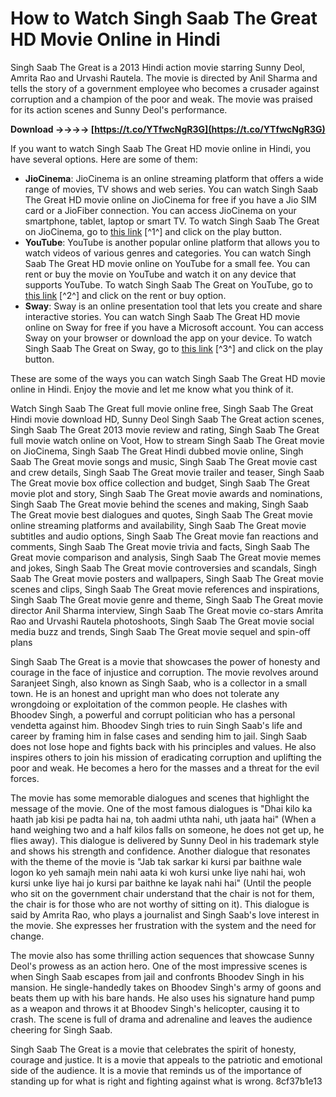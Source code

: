 
 
# How to Watch Singh Saab The Great HD Movie Online in Hindi
 
Singh Saab The Great is a 2013 Hindi action movie starring Sunny Deol, Amrita Rao and Urvashi Rautela. The movie is directed by Anil Sharma and tells the story of a government employee who becomes a crusader against corruption and a champion of the poor and weak. The movie was praised for its action scenes and Sunny Deol's performance.
 
**Download ->->->-> [https://t.co/YTfwcNgR3G](https://t.co/YTfwcNgR3G)**


 
If you want to watch Singh Saab The Great HD movie online in Hindi, you have several options. Here are some of them:
 
- **JioCinema**: JioCinema is an online streaming platform that offers a wide range of movies, TV shows and web series. You can watch Singh Saab The Great HD movie online on JioCinema for free if you have a Jio SIM card or a JioFiber connection. You can access JioCinema on your smartphone, tablet, laptop or smart TV. To watch Singh Saab The Great on JioCinema, go to [this link](https://www.jiocinema.com/movies/singh-saab-the-great/3482855/watch) [^1^] and click on the play button.
- **YouTube**: YouTube is another popular online platform that allows you to watch videos of various genres and categories. You can watch Singh Saab The Great HD movie online on YouTube for a small fee. You can rent or buy the movie on YouTube and watch it on any device that supports YouTube. To watch Singh Saab The Great on YouTube, go to [this link](https://www.youtube.com/watch?v=BM2IrKhjXo8) [^2^] and click on the rent or buy option.
- **Sway**: Sway is an online presentation tool that lets you create and share interactive stories. You can watch Singh Saab The Great HD movie online on Sway for free if you have a Microsoft account. You can access Sway on your browser or download the app on your device. To watch Singh Saab The Great on Sway, go to [this link](https://sway.office.com/7nyhfEZBvbJuFMII) [^3^] and click on the play button.

These are some of the ways you can watch Singh Saab The Great HD movie online in Hindi. Enjoy the movie and let me know what you think of it.
 
Watch Singh Saab The Great full movie online free,  Singh Saab The Great Hindi movie download HD,  Sunny Deol Singh Saab The Great action scenes,  Singh Saab The Great 2013 movie review and rating,  Singh Saab The Great full movie watch online on Voot,  How to stream Singh Saab The Great movie on JioCinema,  Singh Saab The Great Hindi dubbed movie online,  Singh Saab The Great movie songs and music,  Singh Saab The Great movie cast and crew details,  Singh Saab The Great movie trailer and teaser,  Singh Saab The Great movie box office collection and budget,  Singh Saab The Great movie plot and story,  Singh Saab The Great movie awards and nominations,  Singh Saab The Great movie behind the scenes and making,  Singh Saab The Great movie best dialogues and quotes,  Singh Saab The Great movie online streaming platforms and availability,  Singh Saab The Great movie subtitles and audio options,  Singh Saab The Great movie fan reactions and comments,  Singh Saab The Great movie trivia and facts,  Singh Saab The Great movie comparison and analysis,  Singh Saab The Great movie memes and jokes,  Singh Saab The Great movie controversies and scandals,  Singh Saab The Great movie posters and wallpapers,  Singh Saab The Great movie scenes and clips,  Singh Saab The Great movie references and inspirations,  Singh Saab The Great movie genre and theme,  Singh Saab The Great movie director Anil Sharma interview,  Singh Saab The Great movie co-stars Amrita Rao and Urvashi Rautela photoshoots,  Singh Saab The Great movie social media buzz and trends,  Singh Saab The Great movie sequel and spin-off plans
  
Singh Saab The Great is a movie that showcases the power of honesty and courage in the face of injustice and corruption. The movie revolves around Saranjeet Singh, also known as Singh Saab, who is a collector in a small town. He is an honest and upright man who does not tolerate any wrongdoing or exploitation of the common people. He clashes with Bhoodev Singh, a powerful and corrupt politician who has a personal vendetta against him. Bhoodev Singh tries to ruin Singh Saab's life and career by framing him in false cases and sending him to jail. Singh Saab does not lose hope and fights back with his principles and values. He also inspires others to join his mission of eradicating corruption and uplifting the poor and weak. He becomes a hero for the masses and a threat for the evil forces.
 
The movie has some memorable dialogues and scenes that highlight the message of the movie. One of the most famous dialogues is "Dhai kilo ka haath jab kisi pe padta hai na, toh aadmi uthta nahi, uth jaata hai" (When a hand weighing two and a half kilos falls on someone, he does not get up, he flies away). This dialogue is delivered by Sunny Deol in his trademark style and shows his strength and confidence. Another dialogue that resonates with the theme of the movie is "Jab tak sarkar ki kursi par baithne wale logon ko yeh samajh mein nahi aata ki woh kursi unke liye nahi hai, woh kursi unke liye hai jo kursi par baithne ke layak nahi hai" (Until the people who sit on the government chair understand that the chair is not for them, the chair is for those who are not worthy of sitting on it). This dialogue is said by Amrita Rao, who plays a journalist and Singh Saab's love interest in the movie. She expresses her frustration with the system and the need for change.
 
The movie also has some thrilling action sequences that showcase Sunny Deol's prowess as an action hero. One of the most impressive scenes is when Singh Saab escapes from jail and confronts Bhoodev Singh in his mansion. He single-handedly takes on Bhoodev Singh's army of goons and beats them up with his bare hands. He also uses his signature hand pump as a weapon and throws it at Bhoodev Singh's helicopter, causing it to crash. The scene is full of drama and adrenaline and leaves the audience cheering for Singh Saab.
 
Singh Saab The Great is a movie that celebrates the spirit of honesty, courage and justice. It is a movie that appeals to the patriotic and emotional side of the audience. It is a movie that reminds us of the importance of standing up for what is right and fighting against what is wrong.
 8cf37b1e13
 
